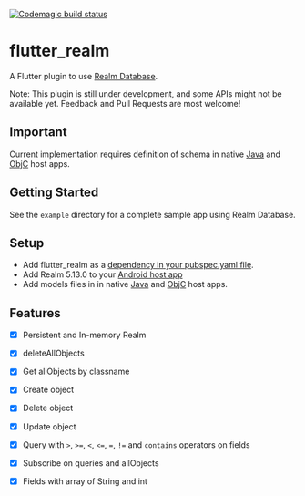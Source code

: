 [![Codemagic build status](https://api.codemagic.io/apps/5d4acef836524a00149ec94d/5d4acef836524a00149ec94c/status_badge.svg)](https://codemagic.io/apps/5d4acef836524a00149ec94d/5d4acef836524a00149ec94c/latest_build)

# flutter_realm

A Flutter plugin to use [Realm Database](https://realm.io).

Note: This plugin is still under development, and some APIs might not be available yet. Feedback and Pull Requests are most welcome!

## Important

Current implementation requires definition of schema in native [Java](https://github.com/mogol/flutter_realm/blob/master/example/android/app/src/main/java/com/example/flutter_realm_example/Product.java) and [ObjC](https://github.com/mogol/flutter_realm/blob/master/example/ios/Runner/RealmSchema.h) host apps.
  
## Getting Started

See the `example` directory for a complete sample app using Realm Database.

## Setup
* Add flutter_realm as a [dependency in your pubspec.yaml file](https://flutter.io/platform-plugins/).
* Add Realm 5.13.0 to your [Android host app](https://realm.io/docs/java/latest#getting-started)
* Add models files in  in native [Java](https://github.com/mogol/flutter_realm/blob/master/example/android/app/src/main/java/com/example/flutter_realm_example/Product.java) and [ObjC](https://github.com/mogol/flutter_realm/blob/master/example/ios/Runner/RealmSchema.h) host apps.  

## Features 

- [x] Persistent and In-memory Realm
- [x] deleteAllObjects
- [x] Get allObjects by classname
- [x] Create object 
- [x] Delete object 
- [x] Update object 
- [x] Query with `>`, `>=`, `<`, `<=`, `=`, `!=` and `contains` operators on fields
- [x] Subscribe on queries and allObjects
- [x] Fields with array of String and int


 
